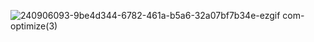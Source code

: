 ![240906093-9be4d344-6782-461a-b5a6-32a07bf7b34e-ezgif com-optimize(3)](https://github.com/JhaAnurag/JhaAnurag/assets/64073452/f131e85f-5092-46aa-b61f-04906fb81e64)
<!--
![240906093-9be4d344-6782-461a-b5a6-32a07bf7b34e-ezgif com-optimize](https://github.com/JhaAnurag/JhaAnurag/assets/64073452/93ecd523-81f2-476e-9c88-0f73521075a3)
## Hi there 👋
**JhaAnurag/JhaAnurag** is a ✨ _special_ ✨ repository because its `README.md` (this file) appears on your GitHub profile.

Here are some ideas to get you started:

- 🔭 I’m currently working on ...
- 🌱 I’m currently learning ...
- 👯 I’m looking to collaborate on ...
- 🤔 I’m looking for help with ...
- 💬 Ask me about ...
- 📫 How to reach me: ...
- 😄 Pronouns: ...
- ⚡ Fun fact: ...
-->
